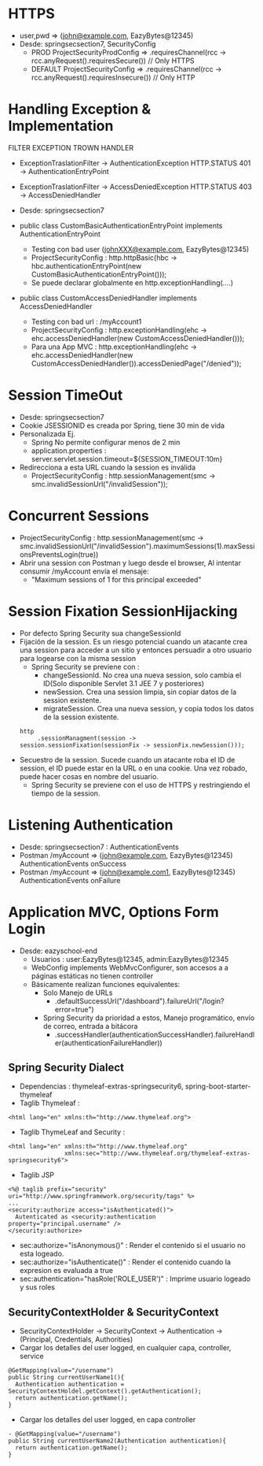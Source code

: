 # HTTPS
- user,pwd => (john@example.com, EazyBytes@12345)
- Desde: springsecsection7,  SecurityConfig
  - PROD    ProjectSecurityProdConfig => .requiresChannel(rcc -> rcc.anyRequest().requiresSecure())   // Only HTTPS
  - DEFAULT ProjectSecurityConfig     => .requiresChannel(rcc -> rcc.anyRequest().requiresInsecure()) // Only HTTP

# Handling Exception & Implementation 
   FILTER                      EXCEPTION TROWN                                HANDLER
- ExceptionTraslationFilter -> AuthenticationException  HTTP.STATUS  401  -> AuthenticationEntryPoint
- ExceptionTraslationFilter -> AccessDeniedException    HTTP.STATUS  403  -> AccessDeniedHandler

- Desde: springsecsection7
- public class CustomBasicAuthenticationEntryPoint implements AuthenticationEntryPoint 
    - Testing con bad user (johnXXX@example.com, EazyBytes@12345)
    - ProjectSecurityConfig : http.httpBasic(hbc -> hbc.authenticationEntryPoint(new CustomBasicAuthenticationEntryPoint()));
    - Se puede declarar globalmente en  http.exceptionHandling(....)
- public class CustomAccessDeniedHandler implements AccessDeniedHandler   
    - Testing con bad url : /myAccount1
    - ProjectSecurityConfig :  http.exceptionHandling(ehc -> ehc.accessDeniedHandler(new CustomAccessDeniedHandler()));
    - Para una App MVC :  http.exceptionHandling(ehc -> ehc.accessDeniedHandler(new CustomAccessDeniedHandler()).accessDeniedPage("/denied"));

# Session TimeOut
- Desde: springsecsection7
- Cookie JSESSIONID es creada por Spring, tiene 30 min de vida
- Personalizada Ej.
  - Spring No permite configurar menos de 2 min
  - application.properties : server.servlet.session.timeout=${SESSION_TIMEOUT:10m} 
- Redirecciona a esta URL cuando la session es inválida
  - ProjectSecurityConfig  : http.sessionManagement(smc -> smc.invalidSessionUrl("/invalidSession"));

# Concurrent Sessions
- ProjectSecurityConfig  :  http.sessionManagement(smc -> smc.invalidSessionUrl("/invalidSession").maximumSessions(1).maxSessionsPreventsLogin(true))
- Abrir una session con Postman y luego desde el browser, Al intentar consumir /myAccount envía el mensaje:
  - "Maximum sessions of 1 for this principal exceeded"

# Session Fixation  SessionHijacking
- Por defecto Spring Security sua changeSessionId
- Fijación de la session. Es un riesgo potencial cuando un atacante crea una session para acceder a un sitio y entonces
  persuadir a otro usuario para logearse con la misma session
  - Spring Security  se previene con :
    - changeSessionId. No crea una nueva session, solo cambia el ID(Solo disponible Servlet 3.1 JEE 7 y posteriores)
    - newSession. Crea una session limpia, sin copiar datos de la session existente.
    - migrateSession. Crea una nueva session, y copia todos los datos de la session existente.
  ```
  http
       .sessionManagment(session -> session.sessionFixation(sessionFix -> sessionFix.newSession()));
  ```
- Secuestro de la session. Sucede cuando un atacante roba el ID de session, el ID puede estar en la URL o en una cookie.
  Una vez robado, puede hacer cosas en nombre del usuario.
  - Spring Security se previene con el uso de HTTPS y restringiendo el tiempo de la session.

# Listening Authentication 
- Desde: springsecsection7 : AuthenticationEvents
- Postman /myAccount  => (john@example.com, EazyBytes@12345) AuthenticationEvents onSuccess
- Postman /myAccount  => (john@example.com1, EazyBytes@12345) AuthenticationEvents onFailure

# Application MVC, Options Form Login
- Desde: eazyschool-end
  - Usuarios : user:EazyBytes@12345, admin:EazyBytes@12345
  - WebConfig implements WebMvcConfigurer,  son accesos a a páginas estáticas no tienen controller
  - Básicamente realizan funciones equivalentes:
    - Solo Manejo de URLs
      - .defaultSuccessUrl("/dashboard").failureUrl("/login?error=true")  
    - Spring Security da prioridad a estos, Manejo programático, envío de correo, entrada a bitácora
      - .successHandler(authenticationSuccessHandler).failureHandler(authenticationFailureHandler))

## Spring Security Dialect
- Dependencias : thymeleaf-extras-springsecurity6, spring-boot-starter-thymeleaf
- Taglib Thymeleaf : 
```
<html lang="en" xmlns:th="http://www.thymeleaf.org">
```
- Taglib ThymeLeaf and Security : 
```
<html lang="en" xmlns:th="http://www.thymeleaf.org"
                xmlns:sec="http://www.thymeleaf.org/thymeleaf-extras-springsecurity6">
```
- Taglib JSP
```
<%@ taglib prefix="security" uri="http://www.springframework.org/security/tags" %>
...
<security:authorize access="isAuthenticated()">
  Autenticated as <security:authentication property="principal.username" />
</security:authorize>
```
- sec:authorize="isAnonymous()"  : Render el contenido si el usuario no esta logeado.
- sec:authorize="isAuthenticate()" : Render el contenido cuando la expresion es evaluada a true
- sec:authentication="hasRole('ROLE_USER')" : Imprime usuario logeado y sus roles

## SecurityContextHolder & SecurityContext
- SecurityContextHolder -> SecurityContext -> Authentication -> (Principal, Credentials, Authorities)
- Cargar los detalles del user logged, en cualquier capa, controller, service
```
@GetMapping(value="/username")
public String currentUserName1(){
  Authentication authentication = SecurityContextHoldel.getContext().getAuthentication();
  return authentication.getName();
}
```
- Cargar los detalles del user logged, en capa controller
```
- @GetMapping(value="/username")
public String currentUserName2(Authentication authentication){
  return authentication.getName();
}
```
